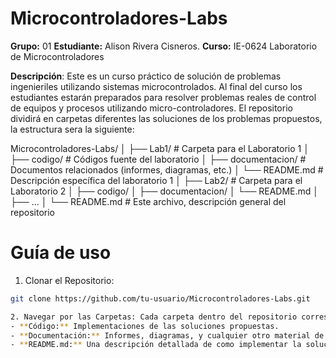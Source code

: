 # Microcontroladores-Labs

**Grupo:** 01
**Estudiante:** Alison Rivera Cisneros.
**Curso:** IE-0624 Laboratorio de Microcontroladores


**Descripción**:  Este es un curso práctico de solución de problemas ingenieriles utilizando sistemas microcontrolados. Al final del curso los estudiantes estarán preparados para resolver problemas reales de control de equipos y procesos utilizando micro-controladores. El repositorio dividirá en carpetas diferentes las soluciones de los problemas propuestos, la estructura sera la siguiente:


Microcontroladores-Labs/
│
├── Lab1/                  # Carpeta para el Laboratorio 1
│   ├── codigo/            # Códigos fuente del laboratorio
│   ├── documentacion/     # Documentos relacionados (informes, diagramas, etc.)
│   └── README.md          # Descripción específica del laboratorio 1
│
├── Lab2/                  # Carpeta para el Laboratorio 2
│   ├── codigo/
│   ├── documentacion/
│   └── README.md
│
├── ...
│
└── README.md              # Este archivo, descripción general del repositorio


# Guía de uso

1. Clonar el Repositorio:
```bash
git clone https://github.com/tu-usuario/Microcontroladores-Labs.git

2. Navegar por las Carpetas: Cada carpeta dentro del repositorio corresponde a un laboratorio específico. Dentro de cada carpeta encontrarás:
- **Código:** Implementaciones de las soluciones propuestas.
- **Documentación:** Informes, diagramas, y cualquier otro material de apoyo relacionado con el laboratorio.
- **README.md:** Una descripción detallada de como implementar la solución propuesta.
